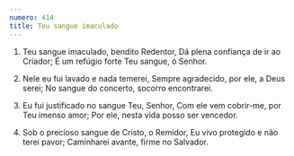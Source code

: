 ```yaml
---
numero: 414
title: Teu sangue imaculado
---
```

1. Teu sangue imaculado, bendito Redentor,
Dá plena confiança de ir ao Criador;
É um refúgio forte Teu sangue, ó Senhor.

2. Nele eu fui lavado e nada temerei,
Sempre agradecido, por ele, a Deus serei;
No sangue do concerto, socorro encontrarei.

3. Eu fui justificado no sangue Teu, Senhor,
Com ele vem cobrir-me, por Teu imenso amor;
Por ele, nesta vida posso ser vencedor.

4. Sob o precioso sangue de Cristo, o Remidor,
Eu vivo protegido e não terei pavor;
Caminharei avante, firme no Salvador.
